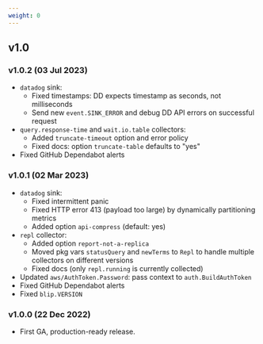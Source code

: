 ```yaml
---
weight: 0
---
```


## v1.0

### v1.0.2 (03 Jul 2023)

* `datadog` sink:
  * Fixed timestamps: DD expects timestamp as seconds, not milliseconds
  * Send new `event.SINK_ERROR` and debug DD API errors on successful request
* `query.response-time` and `wait.io.table` collectors:
  * Added `truncate-timeout` option and error policy
  * Fixed docs: option `truncate-table` defaults to "yes"
* Fixed GitHub Dependabot alerts

### v1.0.1 (02 Mar 2023)

* `datadog` sink:
  * Fixed intermittent panic
  * Fixed HTTP error 413 (payload too large) by dynamically partitioning metrics
  * Added option `api-compress` (default: yes)
* `repl` collector:
  * Added option `report-not-a-replica`
  * Moved pkg vars `statusQuery` and `newTerms` to `Repl` to handle multiple collectors on different versions
  * Fixed docs (only `repl.running` is currently collected)
* Updated `aws/AuthToken.Password`: pass context to `auth.BuildAuthToken`
* Fixed GitHub Dependabot alerts
* Fixed `blip.VERSION`

### v1.0.0 (22 Dec 2022)

* First GA, production-ready release.
